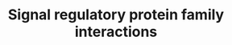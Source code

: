 ---
annotations:
- type: Cell Type Ontology
  value: myeloid cell
authors:
- MaintBot
- Khanspers
- ReactomeTeam
- Anwesha
- Mkutmon
description: Signal regulatory protein alpha (SIRPA, SHPS1, CD172a) is a transmembrane
  protein expressed mostly on myeloid cells. CD47, a widely expressed transmembrane
  protein, is a ligand for SIRP alpha, with the two proteins constituting a cell-cell
  communication system. The interaction of SIRPA with CD47 is important for the regulation
  of migration and phagocytosis. SIRPA functions as a docking protein to recruit and
  activate PTPN6 (SHP-1) or PTPN11 (SHP-2) at the cell membrane in response to extracellular
  stimuli. SIRPA also binds other intracellular proteins including the adaptor molecules
  Src kinase-associated protein (SKAP2 SKAP55hom/R), Fyn-binding protein/SLP-76-associated
  phosphoprotein (FYB/SLAP-130) and the tyrosine kinase PYK2. SIRPA also binds the
  extracellular proteins, surfactant-A (SP-A) and surfactant-D (SP-D). <br>The SIRP
  family members SIRPB and SIRPG show high sequence similarity and similar extracellular
  structural topology, including three Ig domains, but their ligand binding topology
  might differ. SIRPB is expressed on myeloid cells, including monocytes, granulocytes
  and DCs. It has no known natural ligand. SIRPG can bind CD47 but with lower affinity
  than SIRPA.   View original pathway at [http://www.reactome.org/PathwayBrowser/#DIAGRAM=391160
  Reactome].
last-edited: 2021-01-25
organisms:
- Homo sapiens
redirect_from:
- /index.php/Pathway:WP1909
- /instance/WP1909
schema-jsonld:
- '@context': https://schema.org/
  '@id': https://wikipathways.github.io/pathways/WP1909.html
  '@type': Dataset
  creator:
    '@type': Organization
    name: WikiPathways
  description: Signal regulatory protein alpha (SIRPA, SHPS1, CD172a) is a transmembrane
    protein expressed mostly on myeloid cells. CD47, a widely expressed transmembrane
    protein, is a ligand for SIRP alpha, with the two proteins constituting a cell-cell
    communication system. The interaction of SIRPA with CD47 is important for the
    regulation of migration and phagocytosis. SIRPA functions as a docking protein
    to recruit and activate PTPN6 (SHP-1) or PTPN11 (SHP-2) at the cell membrane in
    response to extracellular stimuli. SIRPA also binds other intracellular proteins
    including the adaptor molecules Src kinase-associated protein (SKAP2 SKAP55hom/R),
    Fyn-binding protein/SLP-76-associated phosphoprotein (FYB/SLAP-130) and the tyrosine
    kinase PYK2. SIRPA also binds the extracellular proteins, surfactant-A (SP-A)
    and surfactant-D (SP-D). <br>The SIRP family members SIRPB and SIRPG show high
    sequence similarity and similar extracellular structural topology, including three
    Ig domains, but their ligand binding topology might differ. SIRPB is expressed
    on myeloid cells, including monocytes, granulocytes and DCs. It has no known natural
    ligand. SIRPG can bind CD47 but with lower affinity than SIRPA.   View original
    pathway at [http://www.reactome.org/PathwayBrowser/#DIAGRAM=391160 Reactome].
  keywords:
  - CD47
  - oligomer, SFTPD
  - 'FYB '
  - SIRPB1
  - GRB2-1
  - 'p-Y428,Y452,Y469,Y495-SIRPA '
  - ADP
  - p-Y428,Y452,Y469,Y495-SIRPA:CD47
  - 'PTPN11 '
  - 'SIRPA '
  - 'GRB2-1 '
  - TYROBP
  - 'PTK2 '
  - 'PTK2B '
  - 'SKAP2 '
  - p-Y428,Y452,Y469,Y495-SIRPA:PTPN6,PTPN11
  - 'SIRPB1 '
  - 'TYROBP '
  - SRC-1, PTK2
  - 'SIRPG '
  - 'SRC-1 '
  - p-Y428,Y452,Y469,Y495-SIRPA:CD47:SKAP2
  - PTPN6,PTPN11
  - p-Y428,Y452,Y469,Y495-SIRPA:CD47:SKAP2:FYB
  - SIRPG
  - 'PTPN6 '
  - PTK2B
  - p-Y428,Y452,Y469,Y495-SIRPA:CD47:PTK2B
  - 'CD47 '
  - SIRPA:SFTPA
  - FYB
  - oligomer
  - ATP
  - SIRPB1:TYROBP
  - SFTPD oligomer
  - 'SFTPA oligomer '
  - SFTPA oligomer,
  - SIRPA:CD47
  - SIRPA
  - SKAP2
  - p-Y428,Y452,Y469,Y495-SIRPA:CD47:GRB2-1
  - 'SFTPD oligomer '
  - SIRP gamma:CD47
  license: CC0
  name: Signal regulatory protein family interactions
seo: CreativeWork
title: Signal regulatory protein family interactions
wpid: WP1909
---